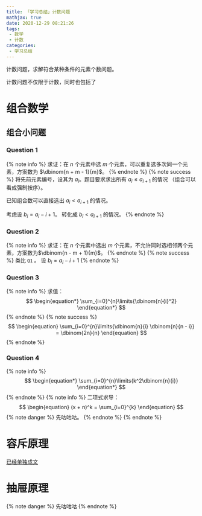 ```yaml
---
title: 「学习总结」计数问题
mathjax: true
date: 2020-12-29 08:21:26
tags:
 - 数学
 - 计数
categories:
 - 学习总结
---
```


计数问题，求解符合某种条件的元素个数问题。

计数问题不仅限于计数，同时也包括了
<!-- more -->

# 组合数学
## 组合小问题
### Question 1
{% note info %}
求证：在 $n$ 个元素中选 $m$ 个元素，可以重复选多次同一个元素，方案数为 $\dbinom{n + m - 1}{m}$。
{% endnote %}
{% note success %}
将先前元素编号，设其为 $a_i$。题目要求求出所有 $a_i \le a_{i + 1}$ 的情况 （组合可以看成强制按序）。

已知组合数可以直接选出 $a_i < a_{i + 1}$ 的情况。

考虑设 $b_i = a_i - i + 1$。 转化成 $b_i < a_{i + 1}$ 的情况。
{% endnote %}
### Question 2
{% note info %}
求证：在 $n$ 个元素中选出 $m$ 个元素，不允许同时选相邻两个元素，方案数为$\dbinom{n - m + 1}{m}$。
{% endnote %}
{% note success %}
类比 `Q1` 。 设 $b_i = a_i - i + 1$
{% endnote %}
### Question 3
{% note info %}
求值：
$$
\begin{equation*}
\sum_{i=0}^{n}\limits{\dbinom{n}{i}^2}
\end{equation*}
$$
{% endnote %}
{% note success %}
$$
\begin{equation}
\sum_{i=0}^{n}\limits{\dbinom{n}{i} \dbinom{n}{n - i}} = \dbinom{2n}{n}	
\end{equation}
$$
{% endnote %}
### Question 4
{% note info %}
$$
\begin{equation*}
\sum_{i=0}^{n}\limits{k^2\dbinom{n}{i}}
\end{equation*}
$$
{% endnote %}
{% note info %}
二项式求导：
$$
\begin{equation}
(x + n)^k = \sum_{i=0}^{k}
\end{equation}
$$
{% note danger %}
先咕咕咕。
{% endnote %}
{% endnote %}

# 容斥原理
[已经单独成文](/2021/「学习总结」容斥原理/)

# 抽屉原理
{% note danger %}
先咕咕咕
{% endnote %}